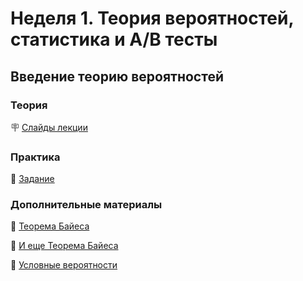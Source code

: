 # Неделя 1. Теория вероятностей, статистика и А/B тесты
## Введение теорию вероятностей

### Теория
🪧 [Слайды лекции](../../slides/Probability.pdf)

### Практика

📍 [Задание](../04-01-task.ipynb)

### Дополнительные материалы

🎥 [Теорема Байеса](https://www.youtube.com/watch?v=_bcAK_1a72k)

🎥 [И еще Теорема Байеса](https://www.youtube.com/watch?v=q2yqeseO7aE)

🎥 [Условные вероятности](https://www.youtube.com/watch?v=NBsnFyT886o)



